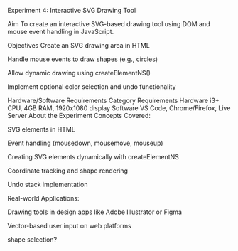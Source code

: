 Experiment 4: Interactive SVG Drawing Tool

Aim
To create an interactive SVG-based drawing tool using DOM and mouse event handling in JavaScript.

Objectives
Create an SVG drawing area in HTML

Handle mouse events to draw shapes (e.g., circles)

Allow dynamic drawing using createElementNS()

Implement optional color selection and undo functionality

Hardware/Software Requirements
Category	Requirements
Hardware	i3+ CPU, 4GB RAM, 1920x1080 display
Software	VS Code, Chrome/Firefox, Live Server
About the Experiment
Concepts Covered:

SVG elements in HTML

Event handling (mousedown, mousemove, mouseup)

Creating SVG elements dynamically with createElementNS

Coordinate tracking and shape rendering

Undo stack implementation

Real-world Applications:

Drawing tools in design apps like Adobe Illustrator or Figma

Vector-based user input on web platforms


 shape selection?
